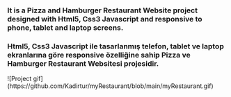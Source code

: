﻿# <h3>It is a Pizza and Hamburger Restaurant Website project designed with Html5, Css3 Javascript and responsive to phone, tablet and laptop screens.</h3>

<h3>Html5, Css3 Javascript ile tasarlanmış telefon, tablet ve laptop ekranlarına göre responsive özelliğine sahip Pizza ve Hamburger Restaurant Websitesi projesidir.</h3>
![Project gif](https://github.com/Kadirtur/myRestaurant/blob/main/myRestaurant.gif)
